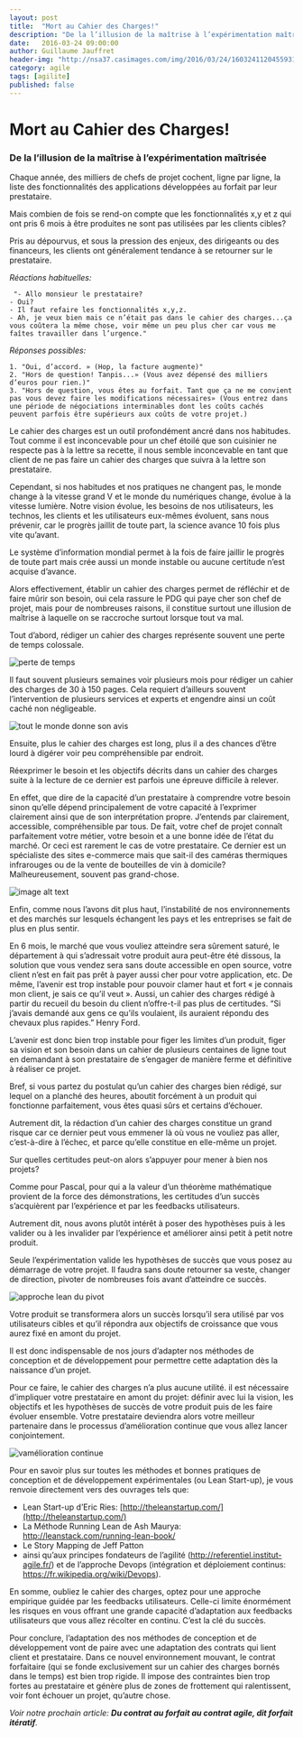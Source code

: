```yaml
---
layout: post
title:  "Mort au Cahier des Charges!"
description: "De la l’illusion de la maîtrise à l’expérimentation maîtrisée"
date:   2016-03-24 09:00:00
author: Guillaume Jauffret
header-img: "http://nsa37.casimages.com/img/2016/03/24/160324112045593102.jpg" 
category: agile
tags: [agilite]
published: false
---
```


# Mort au Cahier des Charges! 
### De la l’illusion de la maîtrise à l’expérimentation maîtrisée

Chaque année, des milliers de chefs de projet cochent, ligne par ligne, la liste des fonctionnalités des applications développées au forfait par leur prestataire.

Mais combien de fois se rend-on compte que les fonctionnalités x,y et z qui ont pris 6 mois à être produites ne sont pas utilisées par les clients cibles? 

Pris au dépourvus, et sous la pression des enjeux, des dirigeants ou des financeurs, les clients ont généralement tendance à se retourner sur le prestataire.

*Réactions habituelles:* 

     "- Allo monsieur le prestataire? 
    - Oui?
    - Il faut refaire les fonctionnalités x,y,z.
    - Ah, je veux bien mais ce n’était pas dans le cahier des charges...ça vous coûtera la même chose, voir même un peu plus cher car vous me faîtes travailler dans l’urgence."

_Réponses possibles:_

    1. "Oui, d’accord. » (Hop, la facture augmente)"
    2. "Hors de question! Tanpis...» (Vous avez dépensé des milliers d’euros pour rien.)"
    3. "Hors de question, vous êtes au forfait. Tant que ça ne me convient pas vous devez faire les modifications nécessaires» (Vous entrez dans une période de négociations interminables dont les coûts cachés peuvent parfois être supérieurs aux coûts de votre projet.)

Le cahier des charges est un outil profondément ancré dans nos habitudes. Tout comme il est inconcevable pour un chef étoilé que son cuisinier ne respecte pas à la lettre sa recette, il nous semble inconcevable en tant que client de ne pas faire un cahier des charges que suivra à la lettre son prestataire. 

Cependant, si nos habitudes et nos pratiques ne changent pas, le monde change à la vitesse grand V et le monde du numériques change, évolue à la vitesse lumière. 
Notre vision évolue, les besoins de nos utilisateurs, les technos, les clients et les utilisateurs eux-mêmes évoluent, sans nous prévenir, car le progrès jaillit de toute part, la science avance 10 fois plus vite qu’avant. 

Le système d’information mondial permet à la fois de faire jaillir le progrès de toute part mais crée aussi un monde instable ou aucune certitude n’est acquise d’avance.

Alors effectivement, établir un cahier des charges permet de réfléchir et de faire mûrir son besoin, oui cela rassure le PDG qui paye cher son chef de projet, mais pour de nombreuses raisons, il constitue surtout une illusion de maîtrise à laquelle on se raccroche surtout lorsque tout va mal.


Tout d’abord, rédiger un cahier des charges représente souvent une perte de temps colossale. 

![perte de temps](http://nsa38.casimages.com/img/2016/03/24/16032411420483636.jpg)

Il faut souvent plusieurs semaines voir plusieurs mois pour rédiger un cahier des charges de 30 à 150 pages. Cela requiert d’ailleurs souvent l’intervention de plusieurs services et experts et engendre ainsi un coût caché non négligeable.

![tout le monde donne son avis](http://nsa38.casimages.com/img/2016/03/24/160324114203648838.jpg)

Ensuite, plus le cahier des charges est long, plus il a des chances d’être lourd à digérer voir peu compréhensible par endroit.

Réexprimer le besoin et les objectifs décrits dans un cahier des charges suite à la lecture de ce dernier est parfois une épreuve difficile à relever.

En effet, que dire de la capacité d’un prestataire à comprendre votre besoin sinon qu’elle dépend principalement de votre capacité à l’exprimer clairement ainsi que de son interprétation propre. J’entends par clairement, accessible, compréhensible par tous. 
De fait, votre chef de projet connaît parfaitement votre métier, votre besoin et a une bonne idée de l’état du marché. Or ceci est rarement le cas de votre prestataire. Ce dernier est un spécialiste des sites e-commerce mais que sait-il des caméras thermiques infrarouges ou de la vente de bouteilles de vin à domicile? Malheureusement, souvent pas grand-chose.

![image alt text](http://nsa37.casimages.com/img/2016/03/24/mini_160324112045593102.jpg)

Enfin, comme nous l’avons dit plus haut, l’instabilité de nos environnements et des marchés sur lesquels échangent les pays et les entreprises se fait de plus en plus sentir.

En 6 mois, le marché que vous vouliez atteindre sera sûrement saturé, le département à qui s’adressait votre produit aura peut-être été dissous, la solution que vous vendez sera sans doute accessible en open source, votre client n’est en fait pas prêt à payer aussi cher pour votre application, etc.
De même, l’avenir est trop instable pour pouvoir clamer haut et fort « je connais mon client, je sais ce qu’il veut ». Aussi, un cahier des charges rédigé à partir du recueil du besoin du client n’offre-t-il pas plus de certitudes. “Si j’avais demandé aux gens ce qu’ils voulaient, ils auraient répondu des chevaux plus rapides.” Henry Ford. 

L’avenir est donc bien trop instable pour figer les limites d’un produit, figer sa vision et son besoin dans un cahier de plusieurs centaines de ligne tout en demandant à son prestataire de s’engager de manière ferme et définitive à réaliser ce projet.

Bref, si vous partez du postulat qu’un cahier des charges bien rédigé, sur lequel on a planché des heures, aboutit forcément à un produit qui fonctionne parfaitement, vous êtes quasi sûrs et certains d’échouer. 

Autrement dit, la rédaction d’un cahier des charges constitue un grand risque car ce dernier peut vous emmener là où vous ne vouliez pas aller, c’est-à-dire à l’échec, et parce qu’elle constitue en elle-même un projet.

Sur quelles certitudes peut-on alors s’appuyer pour mener à bien nos projets?

Comme pour Pascal, pour qui a la valeur d’un théorème mathématique provient de la force des démonstrations, les certitudes d’un succès s’acquièrent par l’expérience et par les feedbacks utilisateurs. 

Autrement dit, nous avons plutôt intérêt à poser des hypothèses puis à les valider ou à les invalider par l’expérience et améliorer ainsi petit à petit notre produit.

Seule l’expérimentation valide les hypothèses de succès que vous posez au démarrage de votre projet. Il faudra sans doute retourner sa veste, changer de direction, pivoter de nombreuses fois avant d’atteindre ce succès. 

![approche lean du pivot](http://nsa37.casimages.com/img/2016/03/24/160324115016164939.png)

Votre produit se transformera alors un succès lorsqu’il sera utilisé par vos utilisateurs cibles et qu’il répondra aux objectifs de croissance que vous aurez fixé en amont du projet.

Il est donc indispensable de nos jours d’adapter nos méthodes de conception et de développement pour permettre cette adaptation dès la naissance d’un projet.

Pour ce faire, le cahier des charges n’a plus aucune utilité. il est nécessaire d’impliquer votre prestataire en amont du projet: définir avec lui la vision, les objectifs et les hypothèses de succès de votre produit puis de les faire évoluer ensemble. Votre prestataire deviendra alors votre meilleur partenaire dans le processus d’amélioration continue que vous allez lancer conjointement.

![vamélioration continue](http://nsa37.casimages.com/img/2016/03/24/160324115624959490.png)

Pour en savoir plus sur toutes les méthodes et bonnes pratiques de conception et de développement expérimentales (ou Lean Start-up), je vous renvoie directement vers des ouvrages tels que: 

- Lean Start-up d’Eric Ries: [http://theleanstartup.com/](http://theleanstartup.com/)
- La Méthode Running Lean de Ash Maurya: http://leanstack.com/running-lean-book/
- Le Story Mapping de Jeff Patton
- ainsi qu’aux principes fondateurs de l’agilité (http://referentiel.institut-agile.fr/) et de l’approche Devops (intégration et déploiement continus: https://fr.wikipedia.org/wiki/Devops).

En somme, oubliez le cahier des charges, optez pour une approche empirique guidée par les feedbacks utilisateurs. Celle-ci limite énormément les risques en vous offrant une grande capacité d’adaptation aux feedbacks utilisateurs que vous allez récolter en continu. C’est la clé du succès.

Pour conclure, l’adaptation des nos méthodes de conception et de développement vont de paire avec une adaptation des contrats qui lient client et prestataire. Dans ce nouvel environnement mouvant, le contrat forfaitaire (qui se fonde exclusivement sur un cahier des charges bornés dans le temps) est bien trop rigide. Il impose des contraintes bien trop fortes au prestataire et génère plus de zones de frottement qui ralentissent, voir font échouer un projet, qu’autre chose.

*Voir notre prochain article: __Du contrat au forfait au contrat agile, dit forfait itératif__.*

